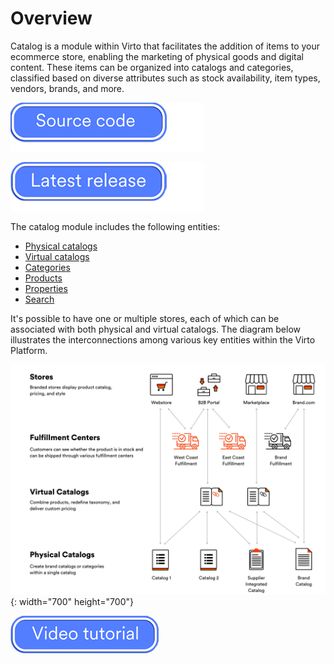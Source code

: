 # Overview

Catalog is a module within Virto that facilitates the addition of items to your ecommerce store, enabling the marketing of physical goods and digital content. These items can be organized into catalogs and categories, classified based on diverse attributes such as stock availability, item types, vendors, brands, and more.

[![Source code](media/source_code.png)](https://github.com/VirtoCommerce/vc-module-catalog)

[![Download](media/latest_release.png)](https://github.com/VirtoCommerce/vc-module-catalog/releases)

The catalog module includes the following entities:

* [Physical catalogs](add-new-catalog.md#physical-catalogs)
* [Virtual catalogs](add-new-catalog.md#virtual-catalogs)
* [Categories](managing-categories.md)
* [Products](managing-products.md)
* [Properties](managing-properties.md)
* [Search](catalog-search.md)

It's possible to have one or multiple stores, each of which can be associated with both physical and virtual catalogs. The diagram below illustrates the interconnections among various key entities within the Virto Platform.

![Catalog Logical Overview](./media/overview/01_catalog_logical_overview_chart.png){: width="700" height="700"}


[![video tutorial](media/video-tutorial-button.png)](https://youtu.be/E3JX9xgLAZo?si=tq_CaZ5J1JXqNs1R)



